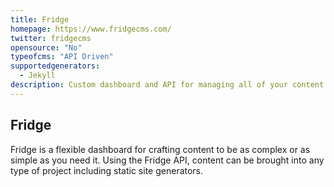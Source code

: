 ```yaml
---
title: Fridge
homepage: https://www.fridgecms.com/
twitter: fridgecms
opensource: "No"
typeofcms: "API Driven"
supportedgenerators:
  - Jekyll
description: Custom dashboard and API for managing all of your content.
---
```

## Fridge
Fridge is a flexible dashboard for crafting content to be as complex or as simple as you need it. Using the Fridge API, content can be brought into any type of project including static site generators.
